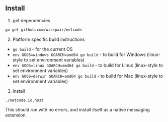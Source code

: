 ## Install

1. get dependencies
```bash
go get github.com/wirepair/netcode

```

2. Platform specific build instructions

* `go build` - for the current OS
* `env GOOS=windows GOARCH=amd64 go build` - to build for Windows (linux-style to set environment variables)
* `env GOOS=linux GOARCH=amd64 go build` - to build for Linux (linux-style to set environment variables)
* `env GOOS=darwin GOARCH=amd64 go build` - to build for Mac (linux-style to set environment variables)

3. install

`./netcode.io.host`

This should run with no errors, and install itself as a native messaging extension.
